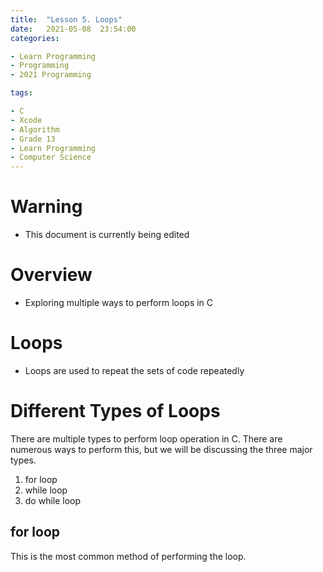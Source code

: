 ```yaml
---
title:  "Lesson 5. Loops"
date:   2021-05-08  23:54:00
categories:

- Learn Programming
- Programming
- 2021 Programming

tags:

- C
- Xcode
- Algorithm
- Grade 13
- Learn Programming
- Computer Science
---
```

# Warning
* This document is currently being edited

# Overview
* Exploring multiple ways to perform loops in C

# Loops
* Loops are used to repeat the sets of code repeatedly

# Different Types of Loops
There are multiple types to perform loop operation in C. There are numerous ways to perform this, but we will be discussing the three major types.

1. for loop
2. while loop
3. do while loop

## for loop
This is the most common method of performing the loop.
